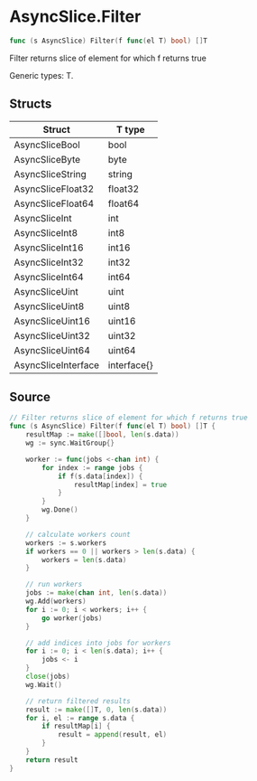 # AsyncSlice.Filter

```go
func (s AsyncSlice) Filter(f func(el T) bool) []T
```

Filter returns slice of element for which f returns true

Generic types: T.

## Structs

| Struct | T type |
| ------ | ------ |
| AsyncSliceBool | bool |
| AsyncSliceByte | byte |
| AsyncSliceString | string |
| AsyncSliceFloat32 | float32 |
| AsyncSliceFloat64 | float64 |
| AsyncSliceInt | int |
| AsyncSliceInt8 | int8 |
| AsyncSliceInt16 | int16 |
| AsyncSliceInt32 | int32 |
| AsyncSliceInt64 | int64 |
| AsyncSliceUint | uint |
| AsyncSliceUint8 | uint8 |
| AsyncSliceUint16 | uint16 |
| AsyncSliceUint32 | uint32 |
| AsyncSliceUint64 | uint64 |
| AsyncSliceInterface | interface{} |

## Source

```go
// Filter returns slice of element for which f returns true
func (s AsyncSlice) Filter(f func(el T) bool) []T {
	resultMap := make([]bool, len(s.data))
	wg := sync.WaitGroup{}

	worker := func(jobs <-chan int) {
		for index := range jobs {
			if f(s.data[index]) {
				resultMap[index] = true
			}
		}
		wg.Done()
	}

	// calculate workers count
	workers := s.workers
	if workers == 0 || workers > len(s.data) {
		workers = len(s.data)
	}

	// run workers
	jobs := make(chan int, len(s.data))
	wg.Add(workers)
	for i := 0; i < workers; i++ {
		go worker(jobs)
	}

	// add indices into jobs for workers
	for i := 0; i < len(s.data); i++ {
		jobs <- i
	}
	close(jobs)
	wg.Wait()

	// return filtered results
	result := make([]T, 0, len(s.data))
	for i, el := range s.data {
		if resultMap[i] {
			result = append(result, el)
		}
	}
	return result
}
```


